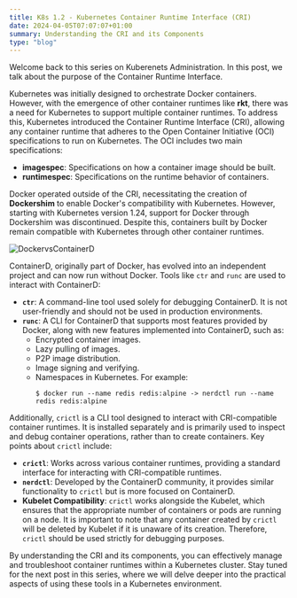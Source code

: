 ```yaml
---
title: K8s 1.2 - Kubernetes Container Runtime Interface (CRI)
date: 2024-04-05T07:07:07+01:00
summary: Understanding the CRI and its Components
type: "blog"
---
```


Welcome back to this series on Kuberenets Administration. In this post, we talk about the purpose of the Container Runtime Interface.

Kubernetes was initially designed to orchestrate Docker containers. However, with the emergence of other container runtimes like **rkt**, there was a need for Kubernetes to support multiple container runtimes. To address this, Kubernetes introduced the Container Runtime Interface (CRI), allowing any container runtime that adheres to the Open Container Initiative (OCI) specifications to run on Kubernetes. The OCI includes two main specifications:

- **imagespec**: Specifications on how a container image should be built.
- **runtimespec**: Specifications on the runtime behavior of containers.

Docker operated outside of the CRI, necessitating the creation of **Dockershim** to enable Docker's compatibility with Kubernetes. However, starting with Kubernetes version 1.24, support for Docker through Dockershim was discontinued. Despite this, containers built by Docker remain compatible with Kubernetes through other container runtimes.

![DockervsContainerD](/images/kubernetes/diagrams/1-2-1-docker-vs-containerd.png)

ContainerD, originally part of Docker, has evolved into an independent project and can now run without Docker. Tools like `ctr` and `runc` are used to interact with ContainerD:

- **`ctr`**: A command-line tool used solely for debugging ContainerD. It is not user-friendly and should not be used in production environments.
- **`runc`**: A CLI for ContainerD that supports most features provided by Docker, along with new features implemented into ContainerD, such as:
  - Encrypted container images.
  - Lazy pulling of images.
  - P2P image distribution.
  - Image signing and verifying.
  - Namespaces in Kubernetes. For example:
    ```ell
    $ docker run --name redis redis:alpine -> nerdctl run --name redis redis:alpine
    ```

Additionally, `crictl` is a CLI tool designed to interact with CRI-compatible container runtimes. It is installed separately and is primarily used to inspect and debug container operations, rather than to create containers. Key points about `crictl` include:

- **`crictl`**: Works across various container runtimes, providing a standard interface for interacting with CRI-compatible runtimes.
- **`nerdctl`**: Developed by the ContainerD community, it provides similar functionality to `crictl` but is more focused on ContainerD.
- **Kubelet Compatibility**: `crictl` works alongside the Kubelet, which ensures that the appropriate number of containers or pods are running on a node. It is important to note that any container created by `crictl` will be deleted by Kubelet if it is unaware of its creation. Therefore, `crictl` should be used strictly for debugging purposes.

By understanding the CRI and its components, you can effectively manage and troubleshoot container runtimes within a Kubernetes cluster. Stay tuned for the next post in this series, where we will delve deeper into the practical aspects of using these tools in a Kubernetes environment.
